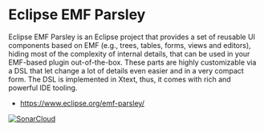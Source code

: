 # Eclipse EMF Parsley

Eclipse EMF Parsley is an Eclipse project that provides a set of reusable UI
components based on EMF (e.g., trees, tables, forms, views and editors), hiding
most of the complexity of internal details, that can be used in your EMF-based
plugin out-of-the-box. These parts are highly customizable via a DSL that let
change a lot of details even easier and in a very compact form. The DSL is
implemented in Xtext, thus, it comes with rich and powerful IDE tooling.

* https://www.eclipse.org/emf-parsley/

[![SonarCloud](https://sonarcloud.io/images/project_badges/sonarcloud-black.svg)](https://sonarcloud.io/summary/new_code?id=eclipse-emf-parsley_emf-parsley)
